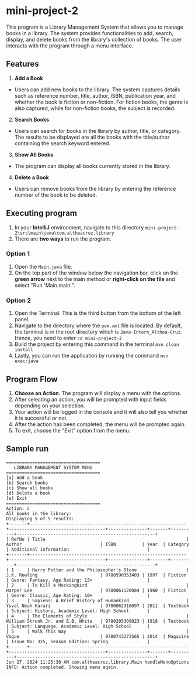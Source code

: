 # mini-project-2
This program is a Library Management System that allows you to manage books in a library. The system provides functionalities to add, search, display, and delete books from the library's collection of books. The user interacts with the program through a menu interface.

## Features
1. **Add a Book**
- Users can add new books to the library. The system captures details such as reference number, title, author, ISBN, publication year, and whether the book is fiction or non-fiction. For fiction books, the genre is also captured, while for non-fiction books, the subject is recorded.
2. **Search Books**
- Users can search for books in the library by author, title, or category. The results to be displayed are all the books with the title/author containing the search keyword entered.
3. **Show All Books**
- The program can display all books currently stored in the library. 
4. **Delete a Book**
- Users can remove books from the library by entering the reference number of the book to be deleted.

## Executing program
1. In your **IntelliJ** environment, navigate to this directory `mini-project-2\src\main\java\com.altheacruz.library`
2. There are **two ways** to run the program.
 ### Option 1
 1. Open the `Main.java` file.
 2. On the top part of the window below the navigation bar, click on the **green arrow** next to the main method or **right-click on the file** and select "Run 'Main.main'".
 ### Option 2
 1. Open the Terminal. This is the third button from the bottom of the left panel.
 2. Navigate to the directory where the `pom.xml` file is located. By default, the terminal is in the root directory which is `Java-Intern_Althea-Cruz`. Hence, you need to enter `cd mini-project-2`
 3. Build the project by entering this command in the terminal `mvn clean install`
 4. Lastly, you can run the application by running the command `mvn exec:java`

## Program Flow
1. **Choose an Action**. The program will display a menu with the options.
2. After selecting an action, you will be prompted with input fields depending on your selection.
3. Your action will be logged in the console and it will also tell you whether it is successful or not.
4. After the action has been completed, the menu will be prompted again.
5. To exit, choose the "Exit" option from the menu.

## Sample run
```
====================================
   LIBRARY MANAGEMENT SYSTEM MENU   
====================================
[a] Add a book
[b] Search books
[c] Show all books
[d] Delete a book
[e] Exit
====================================
Action: c
All books in the library:
Displaying 5 of 5 results:
+-------+------------------------------------------------------------+-------------------------------------+---------------+-------+----------+-----------------------------------------------------+
| RefNo | Title                                                      | Author                              | ISBN          | Year  | Category | Additional information                              |
+-------+------------------------------------------------------------+-------------------------------------+---------------+-------+----------+-----------------------------------------------------+
| 1     | Harry Potter and the Philosopher's Stone                   | J.K. Rowling                        | 9780590353403 | 1997  | Fiction  | Genre: Fantasy, Age Rating: 13+                     |
| 2     | To Kill a Mockingbird                                      | Harper Lee                          | 9780061120084 | 1960  | Fiction  | Genre: Classic, Age Rating: 10+                     |
| 3     | Sapiens: A Brief History of Humankind                      | Yuval Noah Harari                   | 9780062316097 | 2011  | Textbook | Subject: History, Academic Level: High School       |
| 4     | The Elements of Style                                      | William Strunk Jr. and E.B. White   | 9780205309023 | 1918  | Textbook | Subject: Language, Academic Level: High School      |
| 5     | Walk This Way                                              | Vogue                               | 9780743273565 | 2014  | Magazine | Issue No: 325, Season Edition: Spring               |
+-------+------------------------------------------------------------+-------------------------------------+---------------+-------+----------+-----------------------------------------------------+
Jun 27, 2024 11:25:30 AM com.altheacruz.library.Main handleMenuOptions
INFO: Action completed. Showing menu again.

```

